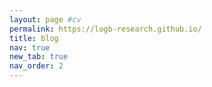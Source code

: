 ```yaml
---
layout: page #cv
permalink: https://logb-research.github.io/
title: blog
nav: true
new_tab: true
nav_order: 2
---
```

